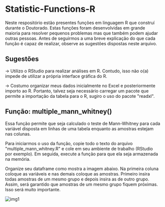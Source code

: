 # Statistic-Functions-R

Neste respositório estão presentes funções em linguagem R que construí durante o Doutorado. Estas funções foram desenvolvidas em grande maioria para resolver pequenos problemas mas que também podem ajudar outras pessoas. Antes de seguirmos a uma breve explicação do que cada função é capaz de realizar, observe as sugestões dispostas neste arquivo.

## Sugestões

-> Utilizo o RStudio para realizar análises em R. Contudo, isso não o(a) impede de utilizar a própria interface gráfica do R.

-> Costumo organizar meus dados inicialmente no Excel e posteriormente importo ao R. Portanto, talvez seja necessário carregar um pacote que permite a importação da tabela para o R, sugiro o uso do pacote "readxl".

## Função: multiple_mann_whitney()

Essa função permite que seja calculado o teste de Mann-Whitney para cada variável disposta em linhas de uma tabela enquanto as amostras estejam nas colunas. 

Para iniciarmos o uso da função, copie todo o texto do arquivo "multiple_mann_whitney.R" e cole em seu ambiente de trabalho (RStudio por exemplo). Em seguida, execute a função para que ela seja armazenada na memória.

Organize seu dataframe como mostra a imagem abaixo. Na primeira coluna coloque as variáveis e nas demais coloque as amostras. Primeiro insira todas amostras de um mesmo grupo e depois insira as de outro grupo. Assim, será garantido que amostras de um mesmo grupo fiquem próximas. Isso será muito importante.

![img1](https://user-images.githubusercontent.com/32198100/97354724-9af5b900-1874-11eb-85aa-5e2b44c088b0.png)

